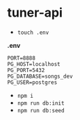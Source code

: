 # tuner-api

- `touch .env`

**.env**


```
PORT=8888
PG_HOST=localhost
PG_PORT=5432
PG_DATABASE=songs_dev
PG_USER=postgres
```


- `npm i`
- `npm run db:init`
- `npm run db:seed`
